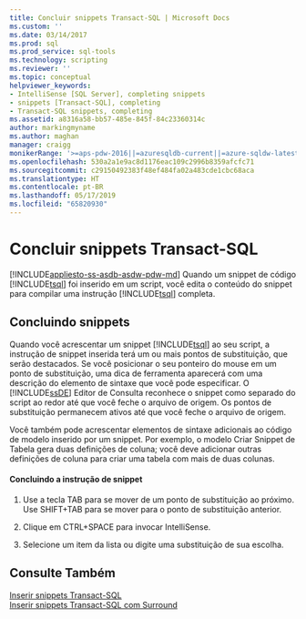 ```yaml
---
title: Concluir snippets Transact-SQL | Microsoft Docs
ms.custom: ''
ms.date: 03/14/2017
ms.prod: sql
ms.prod_service: sql-tools
ms.technology: scripting
ms.reviewer: ''
ms.topic: conceptual
helpviewer_keywords:
- IntelliSense [SQL Server], completing snippets
- snippets [Transact-SQL], completing
- Transact-SQL snippets, completing
ms.assetid: a8316a58-bb57-485e-845f-84c23360314c
author: markingmyname
ms.author: maghan
manager: craigg
monikerRange: '>=aps-pdw-2016||=azuresqldb-current||=azure-sqldw-latest||>=sql-server-2016||=sqlallproducts-allversions||>=sql-server-linux-2017||=azuresqldb-mi-current'
ms.openlocfilehash: 530a2a1e9ac8d1176eac109c2996b8359afcfc71
ms.sourcegitcommit: c29150492383f48ef484fa02a483cde1cbc68aca
ms.translationtype: HT
ms.contentlocale: pt-BR
ms.lasthandoff: 05/17/2019
ms.locfileid: "65820930"
---
```

# <a name="complete-transact-sql-snippets"></a>Concluir snippets Transact-SQL
[!INCLUDE[appliesto-ss-asdb-asdw-pdw-md](../../includes/appliesto-ss-asdb-asdw-pdw-md.md)]
  Quando um snippet de código [!INCLUDE[tsql](../../includes/tsql-md.md)] foi inserido em um script, você edita o conteúdo do snippet para compilar uma instrução [!INCLUDE[tsql](../../includes/tsql-md.md)] completa.  
  
## <a name="completing-snippets"></a>Concluindo snippets  
 Quando você acrescentar um snippet [!INCLUDE[tsql](../../includes/tsql-md.md)] ao seu script, a instrução de snippet inserida terá um ou mais pontos de substituição, que serão destacados. Se você posicionar o seu ponteiro do mouse em um ponto de substituição, uma dica de ferramenta aparecerá com uma descrição do elemento de sintaxe que você pode especificar. O [!INCLUDE[ssDE](../../includes/ssde-md.md)] Editor de Consulta reconhece o snippet como separado do script ao redor até que você feche o arquivo de origem. Os pontos de substituição permanecem ativos até que você feche o arquivo de origem.  
  
 Você também pode acrescentar elementos de sintaxe adicionais ao código de modelo inserido por um snippet. Por exemplo, o modelo Criar Snippet de Tabela gera duas definições de coluna; você deve adicionar outras definições de coluna para criar uma tabela com mais de duas colunas.  
  
#### <a name="completing-the-snippet-statement"></a>Concluindo a instrução de snippet  
  
1.  Use a tecla TAB para se mover de um ponto de substituição ao próximo. Use SHIFT+TAB para se mover para o ponto de substituição anterior.  
  
2.  Clique em CTRL+SPACE para invocar IntelliSense.  
  
3.  Selecione um item da lista ou digite uma substituição de sua escolha.  
  
## <a name="see-also"></a>Consulte Também  
 [Inserir snippets Transact-SQL](../../relational-databases/scripting/insert-transact-sql-snippets.md)   
 [Inserir snippets Transact-SQL com Surround](../../relational-databases/scripting/insert-surround-with-transact-sql-snippets.md)  
  
  
